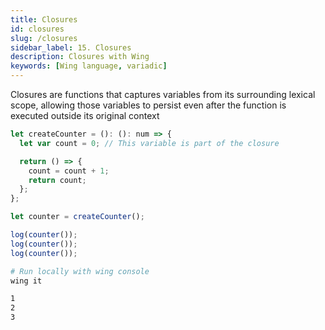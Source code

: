 ```yaml
---
title: Closures
id: closures
slug: /closures
sidebar_label: 15. Closures
description: Closures with Wing
keywords: [Wing language, variadic]
---
```


Closures are functions that captures variables from its surrounding lexical scope, allowing those variables to persist even after the function is executed outside its original context


```js playground example title="main.w"
let createCounter = (): (): num => {
  let var count = 0; // This variable is part of the closure

  return () => {
    count = count + 1;
    return count;
  };
};

let counter = createCounter();

log(counter());
log(counter());
log(counter());
```

```bash title="Wing console output"
# Run locally with wing console
wing it

1
2
3
```